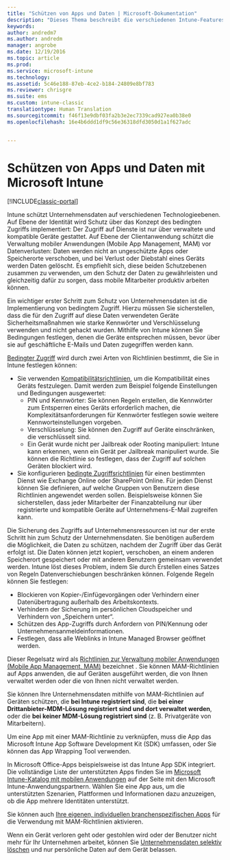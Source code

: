 ```yaml
---
title: "Schützen von Apps und Daten | Microsoft-Dokumentation"
description: "Dieses Thema beschreibt die verschiedenen Intune-Features und -Funktionen, die Ihnen zum Schutz Ihrer Unternehmens-Apps und Daten zur Verfügung stehen."
keywords: 
author: andredm7
ms.author: andredm
manager: angrobe
ms.date: 12/19/2016
ms.topic: article
ms.prod: 
ms.service: microsoft-intune
ms.technology: 
ms.assetid: 5c46e188-87eb-4ce2-b184-24809e8bf783
ms.reviewer: chrisgre
ms.suite: ems
ms.custom: intune-classic
translationtype: Human Translation
ms.sourcegitcommit: f46f13e9dbf03fa2b3e2ec7339cad927ea0b38e0
ms.openlocfilehash: 16e4b6ddd1df9c56e36318dfd3050d1a1f627adc


---
```


# <a name="protect-apps-and-data-with-microsoft-intune"></a>Schützen von Apps und Daten mit Microsoft Intune

[!INCLUDE[classic-portal](../includes/classic-portal.md)]

Intune schützt Unternehmensdaten auf verschiedenen Technologieebenen. Auf Ebene der Identität wird Schutz über das Konzept des bedingten Zugriffs implementiert: Der Zugriff auf Dienste ist nur über verwaltete und kompatible Geräte gestattet. Auf Ebene der Clientanwendung schützt die Verwaltung mobiler Anwendungen (Mobile App Management, MAM) vor Datenverlusten: Daten werden nicht an ungeschützte Apps oder Speicherorte verschoben, und bei Verlust oder Diebstahl eines Geräts werden Daten gelöscht. Es empfiehlt sich, diese beiden Schutzebenen zusammen zu verwenden, um den Schutz der Daten zu gewährleisten und gleichzeitig dafür zu sorgen, dass mobile Mitarbeiter produktiv arbeiten können.

Ein wichtiger erster Schritt zum Schutz von Unternehmensdaten ist die Implementierung von bedingtem Zugriff. Hierzu müssen Sie sicherstellen, dass die für den Zugriff auf diese Daten verwendeten Geräte Sicherheitsmaßnahmen wie starke Kennwörter und Verschlüsselung verwenden und nicht gehackt wurden. Mithilfe von Intune können Sie Bedingungen festlegen, denen die Geräte entsprechen müssen, bevor über sie auf geschäftliche E-Mails und Daten zugegriffen werden kann.

[Bedingter Zugriff](restrict-access-to-email-and-o365-services-with-microsoft-intune.md) wird durch zwei Arten von Richtlinien bestimmt, die Sie in Intune festlegen können:
- Sie verwenden [Kompatibilitätsrichtlinien](introduction-to-device-compliance-policies-in-microsoft-intune.md), um die Kompatibilität eines Geräts festzulegen. Damit werden zum Beispiel folgende Einstellungen und Bedingungen ausgewertet:
  - PIN und Kennwörter: Sie können Regeln erstellen, die Kennwörter zum Entsperren eines Geräts erforderlich machen, die Komplexitätsanforderungen für Kennwörter festlegen sowie weitere Kennworteinstellungen vorgeben.
  - Verschlüsselung: Sie können den Zugriff auf Geräte einschränken, die verschlüsselt sind.
  - Ein Gerät wurde nicht per Jailbreak oder Rooting manipuliert: Intune kann erkennen, wenn ein Gerät per Jailbreak manipuliert wurde. Sie können die Richtlinie so festlegen, dass der Zugriff auf solchen Geräten blockiert wird.
- Sie konfigurieren [bedingte Zugriffsrichtlinien](restrict-access-to-email-and-o365-services-with-microsoft-intune.md) für einen bestimmten Dienst wie Exchange Online oder SharePoint Online. Für jeden Dienst können Sie definieren, auf welche Gruppen von Benutzern diese Richtlinien angewendet werden sollen. Beispielsweise können Sie sicherstellen, dass jeder Mitarbeiter der Finanzabteilung nur über registrierte und kompatible Geräte auf Unternehmens-E-Mail zugreifen kann.

Die Sicherung des Zugriffs auf Unternehmensressourcen ist nur der erste Schritt hin zum Schutz der Unternehmensdaten. Sie benötigen außerdem die Möglichkeit, die Daten zu schützen, nachdem der Zugriff über das Gerät erfolgt ist. Die Daten können jetzt kopiert, verschoben, an einem anderen Speicherort gespeichert oder mit anderen Benutzern gemeinsam verwendet werden. Intune löst dieses Problem, indem Sie durch Erstellen eines Satzes von Regeln Datenverschiebungen beschränken können. Folgende Regeln können Sie festlegen:
- Blockieren von Kopier-/Einfügevorgängen oder Verhindern einer Datenübertragung außerhalb des Arbeitskontexts.
- Verhindern der Sicherung im persönlichen Cloudspeicher und Verhindern von „Speichern unter“.
- Schützen des App-Zugriffs durch Anfordern von PIN/Kennung oder Unternehmensanmeldeinformationen.
- Festlegen, dass alle Weblinks in Intune Managed Browser geöffnet werden.

Dieser Regelsatz wird als [Richtlinien zur Verwaltung mobiler Anwendungen (Mobile App Management, MAM)](protect-app-data-using-mobile-app-management-policies-with-microsoft-intune.md) bezeichnet . Sie können MAM-Richtlinien auf Apps anwenden, die auf Geräten ausgeführt werden, die von Ihnen verwaltet werden oder die von Ihnen nicht verwaltet werden.  

Sie können Ihre Unternehmensdaten mithilfe von MAM-Richtlinien auf Geräten schützen, die **bei Intune registriert sind**, die **bei einer Drittanbieter-MDM-Lösung registriert sind und dort verwaltet werden**, oder die **bei keiner MDM-Lösung registriert sind** (z. B. Privatgeräte von Mitarbeitern).

Um eine App mit einer MAM-Richtlinie zu verknüpfen, muss die App das Microsoft Intune App Software Development Kit (SDK) umfassen, oder Sie können das App Wrapping Tool verwenden.

In Microsoft Office-Apps beispielsweise ist das Intune App SDK integriert. Die vollständige Liste der unterstützten Apps finden Sie im [Microsoft Intune-Katalog mit mobilen Anwendungen](https://www.microsoft.com/en-us/cloud-platform/microsoft-intune-apps) auf der Seite mit den Microsoft Intune-Anwendungspartnern. Wählen Sie eine App aus, um die unterstützten Szenarien, Plattformen und Informationen dazu anzuzeigen, ob die App mehrere Identitäten unterstützt.

Sie können auch [Ihre eigenen, individuellen branchenspezifischen Apps](decide-how-to-prepare-apps-for-mobile-application-management-with-microsoft-intune.md) für die Verwendung mit MAM-Richtlinien aktivieren.

Wenn ein Gerät verloren geht oder gestohlen wird oder der Benutzer nicht mehr für Ihr Unternehmen arbeitet, können Sie [Unternehmensdaten selektiv löschen](wipe-managed-company-app-data-with-microsoft-intune.md) und nur persönliche Daten auf dem Gerät belassen.



<!--HONumber=Dec16_HO3-->


